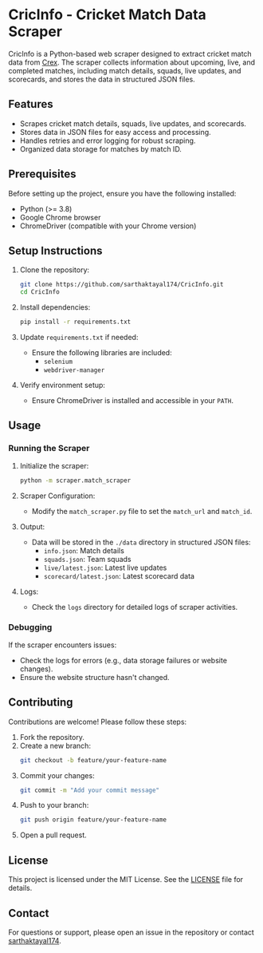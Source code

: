 # CricInfo - Cricket Match Data Scraper

CricInfo is a Python-based web scraper designed to extract cricket match data from [Crex](https://crex.com/fixtures/match-list). The scraper collects information about upcoming, live, and completed matches, including match details, squads, live updates, and scorecards, and stores the data in structured JSON files.

## Features

- Scrapes cricket match details, squads, live updates, and scorecards.
- Stores data in JSON files for easy access and processing.
- Handles retries and error logging for robust scraping.
- Organized data storage for matches by match ID.

## Prerequisites

Before setting up the project, ensure you have the following installed:

- Python (>= 3.8)
- Google Chrome browser
- ChromeDriver (compatible with your Chrome version)

## Setup Instructions

1. Clone the repository:
   ```bash
   git clone https://github.com/sarthaktayal174/CricInfo.git
   cd CricInfo
   ```

2. Install dependencies:
   ```bash
   pip install -r requirements.txt
   ```

3. Update `requirements.txt` if needed:
   - Ensure the following libraries are included:
     - `selenium`
     - `webdriver-manager`

4. Verify environment setup:
   - Ensure ChromeDriver is installed and accessible in your `PATH`.

## Usage

### Running the Scraper

1. Initialize the scraper:
   ```bash
   python -m scraper.match_scraper
   ```

2. Scraper Configuration:
   - Modify the `match_scraper.py` file to set the `match_url` and `match_id`.

3. Output:
   - Data will be stored in the `./data` directory in structured JSON files:
     - `info.json`: Match details
     - `squads.json`: Team squads
     - `live/latest.json`: Latest live updates
     - `scorecard/latest.json`: Latest scorecard data

4. Logs:
   - Check the `logs` directory for detailed logs of scraper activities.

### Debugging

If the scraper encounters issues:
- Check the logs for errors (e.g., data storage failures or website changes).
- Ensure the website structure hasn't changed.

## Contributing

Contributions are welcome! Please follow these steps:

1. Fork the repository.
2. Create a new branch:
   ```bash
   git checkout -b feature/your-feature-name
   ```
3. Commit your changes:
   ```bash
   git commit -m "Add your commit message"
   ```
4. Push to your branch:
   ```bash
   git push origin feature/your-feature-name
   ```
5. Open a pull request.

## License

This project is licensed under the MIT License. See the [LICENSE](LICENSE) file for details.

## Contact

For questions or support, please open an issue in the repository or contact [sarthaktayal174](https://github.com/sarthaktayal174).
